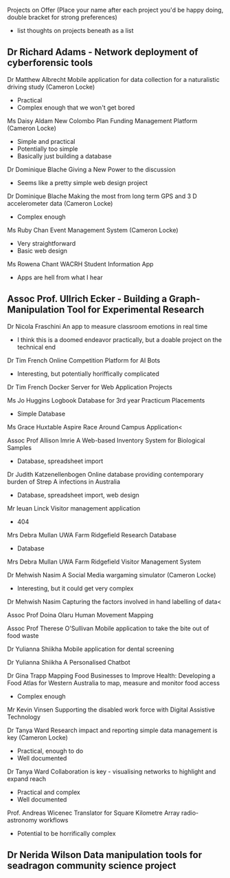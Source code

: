 Projects on Offer (Place your name after each project you'd be happy doing, double bracket for strong preferences)
  - list thoughts on projects beneath as a list

Dr Richard Adams - Network deployment of cyberforensic tools
  -
  
Dr Matthew Albrecht 	Mobile application for data collection for a naturalistic driving study (Cameron Locke)
  - Practical
  - Complex enough that we won't get bored
  
Ms Daisy Aldam 	New Colombo Plan Funding Management Platform (Cameron Locke)
  - Simple and practical
  - Potentially too simple
  - Basically just building a database

Dr Dominique Blache 	Giving a New Power to the discussion
  - Seems like a pretty simple web design project

Dr Dominique Blache 	Making the most from long term GPS and 3 D accelerometer data (Cameron Locke)
  - Complex enough

Ms Ruby Chan 	Event Management System (Cameron Locke)
  - Very straightforward
  - Basic web design

Ms Rowena Chant 	WACRH Student Information App
  - Apps are hell from what I hear

Assoc Prof. Ullrich Ecker - Building a Graph-Manipulation Tool for Experimental Research
  - 
  
Dr Nicola Fraschini 	An app to measure classroom emotions in real time
  - I think this is a doomed endeavor practically, but a doable project on the technical end

Dr Tim French 	Online Competition Platform for AI Bots
  - Interesting, but potentially horiffically complicated

Dr Tim French 	Docker Server for Web Application Projects


Ms Jo Huggins 	Logbook Database for 3rd year Practicum Placements
  - Simple Database

Ms Grace Huxtable 	Aspire Race Around Campus Application<

Assoc Prof Allison Imrie 	A Web-based Inventory System for Biological Samples
  - Database, spreadsheet import

Dr Judith Katzenellenbogen 	Online database providing contemporary burden of Strep A infections in Australia
  - Database, spreadsheet import, web design

Mr Ieuan Linck 	Visitor management application
  - 404

Mrs Debra Mullan 	UWA Farm Ridgefield Research Database
  - Database

Mrs Debra Mullan 	UWA Farm Ridgefield Visitor Management System

Dr Mehwish Nasim 	A Social Media wargaming simulator (Cameron Locke)
  - Interesting, but it could get very complex

Dr Mehwish Nasim 	Capturing the factors involved in hand labelling of data<

Assoc Prof Doina Olaru 	Human Movement Mapping

Assoc Prof Therese O'Sullivan 	Mobile application to take the bite out of food waste

Dr Yulianna Shiikha 	Mobile application for dental screening

Dr Yulianna Shiikha 	A Personalised Chatbot

Dr Gina Trapp 	Mapping Food Businesses to Improve Health: Developing a Food Atlas for Western Australia to map, measure and monitor food access
  - Complex enough
  
Mr Kevin Vinsen 	Supporting the disabled work force with Digital Assistive Technology

Dr Tanya Ward 	Research impact and reporting simple data management is key (Cameron Locke)
  - Practical, enough to do
  - Well documented

Dr Tanya Ward 	Collaboration is key - visualising networks to highlight and expand reach
  - Practical and complex
  - Well documented

Prof. Andreas Wicenec 	Translator for Square Kilometre Array radio-astronomy workflows
  - Potential to be horrifically complex

Dr Nerida Wilson 	Data manipulation tools for seadragon community science project
  -
